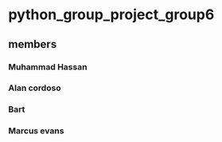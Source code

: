 # python_group_project_group6



## members
### Muhammad Hassan
### Alan cordoso
### Bart
### Marcus evans
